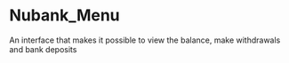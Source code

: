 # Nubank_Menu
 An interface that makes it possible to view the balance, make withdrawals and bank deposits
